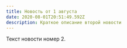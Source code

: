 ```yaml
---
title: Новость от 1 августа
date: 2020-08-01T20:51:49.592Z
description: Краткое описание второй новости
---
```

Текст новости номер 2.
